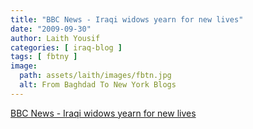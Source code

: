 ```yaml
---
title: "BBC News - Iraqi widows yearn for new lives"
date: "2009-09-30"
author: Laith Yousif
categories: [ iraq-blog ]
tags: [ fbtny ]
image:
  path: assets/laith/images/fbtn.jpg
  alt: From Baghdad To New York Blogs
---
```


[BBC News - Iraqi widows yearn for new lives](https://news.bbc.co.uk/2/hi/middle_east/8282510.stm)
